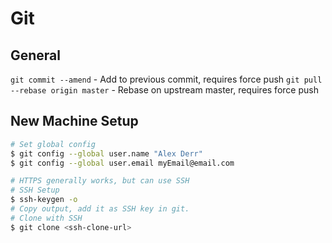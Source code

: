 # Git

## General

`git commit --amend` - Add to previous commit, requires force push
`git pull --rebase origin master` - Rebase on upstream master, requires force push

## New Machine Setup

```bash
# Set global config
$ git config --global user.name "Alex Derr"
$ git config --global user.email myEmail@email.com 

# HTTPS generally works, but can use SSH
# SSH Setup
$ ssh-keygen -o
# Copy output, add it as SSH key in git.
# Clone with SSH
$ git clone <ssh-clone-url>
```